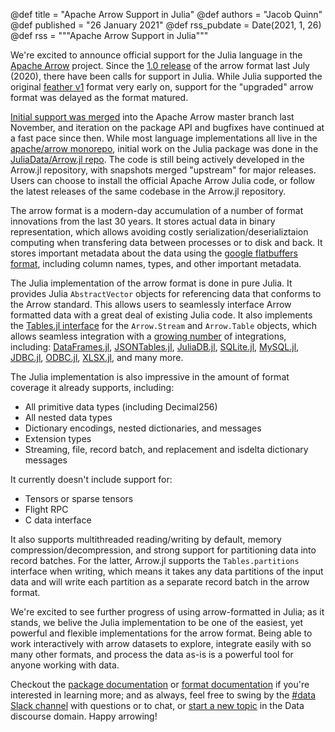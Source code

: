@def title = "Apache Arrow Support in Julia"
@def authors = "Jacob Quinn"
@def published = "26 January 2021"
@def rss_pubdate = Date(2021, 1, 26)
@def rss = """Apache Arrow Support in Julia"""

We're excited to announce official support for the Julia language in the [Apache Arrow]() project. Since the [1.0 release](https://arrow.apache.org/blog/2020/07/24/1.0.0-release/) of the arrow format last July (2020), there have been calls for support in Julia. While Julia supported the original [feather v1](https://github.com/JuliaData/Feather.jl) format very early on, support for the "upgraded" arrow format was delayed as the format matured.

[Initial support was merged](https://github.com/apache/arrow/pull/8547) into the Apache Arrow master branch last November, and iteration on the package API and bugfixes have continued at a fast pace since then. While most language implementations all live in the [apache/arrow monorepo](https://github.com/apache/arrow), initial work on the Julia package was done in the [JuliaData/Arrow.jl repo](https://github.com/JuliaData/Arrow.jl). The code is still being actively developed in the Arrow.jl repository, with snapshots merged "upstream" for major releases. Users can choose to install the official Apache Arrow Julia code, or follow the latest releases of the same codebase in the Arrow.jl repository.

The arrow format is a modern-day accumulation of a number of format innovations from the last 30 years. It stores actual data in binary representation, which allows avoiding costly serialization/deserializtaion computing when transfering data between processes or to disk and back. It stores important metadata about the data using the [google flatbuffers format](https://google.github.io/flatbuffers/), including column names, types, and other important metadata.

The Julia implementation of the arrow format is done in pure Julia. It provides Julia `AbstractVector` objects for referencing data that conforms to the Arrow standard.  This allows users to seamlessly interface Arrow formatted data with a great deal of existing Julia code. It also implements the [Tables.jl interface](https://tables.juliadata.org/stable/) for the `Arrow.Stream` and `Arrow.Table` objects, which allows seamless integration with a [growing number](https://github.com/JuliaData/Tables.jl/blob/master/INTEGRATIONS.md) of integrations, including: [DataFrames.jl](https://github.com/JuliaData/DataFrames.jl), [JSONTables.jl](https://github.com/JuliaData/JSONTables.jl), [JuliaDB.jl](https://github.com/JuliaData/JuliaDB.jl), [SQLite.jl](https://github.com/JuliaDatabases/SQLite.jl), [MySQL.jl](https://github.com/JuliaDatabases/MySQL.jl), [JDBC.jl](https://github.com/JuliaDatabases/JDBC.jl), [ODBC.jl](https://github.com/JuliaDatabases/ODBC.jl), [XLSX.jl](https://github.com/felipenoris/XLSX.jl), and many more.

The Julia implementation is also impressive in the amount of format coverage it already supports, including:

  * All primitive data types (including Decimal256)
  * All nested data types
  * Dictionary encodings, nested dictionaries, and messages
  * Extension types
  * Streaming, file, record batch, and replacement and isdelta dictionary messages

It currently doesn't include support for:
  * Tensors or sparse tensors
  * Flight RPC
  * C data interface

It also supports multithreaded reading/writing by default, memory compression/decompression, and strong support for partitioning data into record batches. For the latter, Arrow.jl supports the `Tables.partitions` interface when writing, which means it takes any data partitions of the input data and will write each partition as a separate record batch in the arrow format.

We're excited to see further progress of using arrow-formatted in Julia; as it stands, we belive the Julia implementation to be one of the easiest, yet powerful and flexible implementations for the arrow format. Being able to work interactively with arrow datasets to explore, integrate easily with so many other formats, and process the data as-is is a powerful tool for anyone working with data.

Checkout the [package documentation](https://arrow.juliadata.org/stable/) or [format documentation](https://arrow.apache.org/docs/index.html) if you're interested in learning more; and as always, feel free to swing by the [#data Slack channel](https://julialang.slack.com/messages/data/) with questions or to chat, or [start a new topic](https://discourse.julialang.org/c/domain/data/16) in the Data discourse domain. Happy arrowing!
